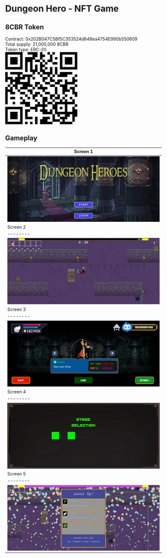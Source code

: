 # Dungeon Hero - NFT Game
## 8CBR Token
Contract: 0x202B047C5Bf5C353524d848ea4754E990b550609 \
Total supply: 21,000,000 8CBR \
Token type: ERC-20 \
![](https://raw.githubusercontent.com/phuchoangto/Dungeon-Hero/main/images/token-qr.png)
## Gameplay
|Screen 1|
|--------|
|![](https://raw.githubusercontent.com/phuchoangto/Dungeon-Hero/main/images/image19.jpg)|
|Screen 2|
|--------|
|![](https://raw.githubusercontent.com/phuchoangto/Dungeon-Hero/main/images/image1.jpg)|
|Screen 3|
|--------|
|![](https://raw.githubusercontent.com/phuchoangto/Dungeon-Hero/main/images/image22.jpg)|
|Screen 4|
|--------|
|![](https://raw.githubusercontent.com/phuchoangto/Dungeon-Hero/main/images/image23.jpg)|
|Screen 5|
|--------|
|![](https://raw.githubusercontent.com/phuchoangto/Dungeon-Hero/main/images/image2.jpg)|
